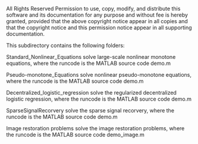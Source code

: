 All Rights Reserved Permission to use, copy, modify, and distribute this software and its documentation for any purpose and without fee is hereby granted, provided that the above copyright notice appear in all copies and that the copyright notice and this permission notice appear in all supporting documentation.

This subdirectory contains the following folders:

Standard_Nonlinear_Equations
solve large-scale nonlinear monotone equations, where the runcode is the MATLAB source code demo.m

Pseudo-monotone_Equations
solve nonlinear pseudo-monotone equations, where the runcode is the MATLAB source code demo.m

Decentralized_logistic_regression
solve the regularized decentralized logistic regression, where the runcode is the MATLAB source code demo.m

SparseSignalRecorvery
solve the sparse signal recorvery, where the runcode is the MATLAB source code demo.m

Image restoration problems
solve the image restoration problems, where the runcode is the MATLAB source code demo_image.m
